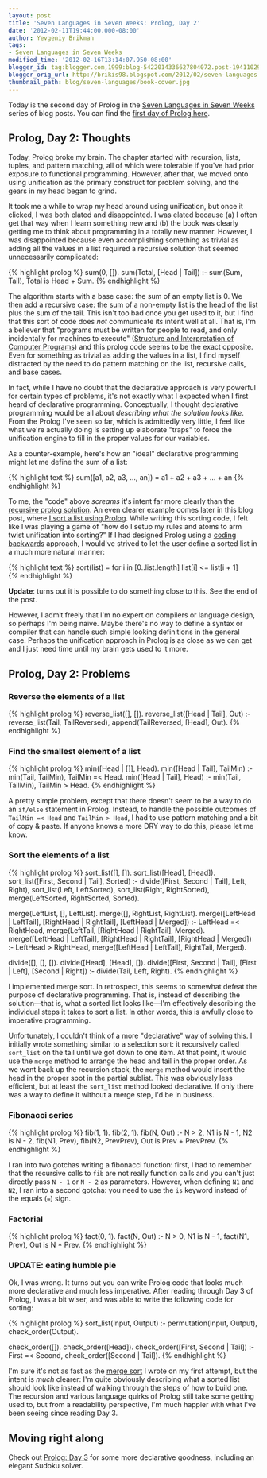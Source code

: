 ```yaml
---
layout: post
title: 'Seven Languages in Seven Weeks: Prolog, Day 2'
date: '2012-02-11T19:44:00.000-08:00'
author: Yevgeniy Brikman
tags:
- Seven Languages in Seven Weeks
modified_time: '2012-02-16T13:14:07.950-08:00'
blogger_id: tag:blogger.com,1999:blog-5422014336627804072.post-1941102923960559811
blogger_orig_url: http://brikis98.blogspot.com/2012/02/seven-languages-in-seven-weeks-prolog_11.html
thumbnail_path: blog/seven-languages/book-cover.jpg
---
```


Today is the second day of Prolog in the [Seven Languages in Seven 
Weeks](http://www.ybrikman.com/writing/tags/#Seven%20Languages%20in%20Seven%20Weeks) 
series of blog posts. You can find the [first day of Prolog 
here](http://www.ybrikman.com/writing/2012/02/09/seven-languages-in-seven-weeks-prolog/). 

## Prolog, Day 2: Thoughts 

Today, Prolog broke my brain. The chapter started with recursion, lists, 
tuples, and pattern matching, all of which were tolerable if you've had prior 
exposure to functional programming. However, after that, we moved onto using 
unification as the primary construct for problem solving, and the gears in my 
head began to grind. 

It took me a while to wrap my head around using unification, but once it 
clicked, I was both elated and disappointed. I was elated because (a) I often 
get that way when I learn something new and (b) the book was clearly getting 
me to think about programming in a totally new manner. However, I was 
disappointed because even accomplishing something as trivial as adding all the 
values in a list required a recursive solution that seemed unnecessarily 
complicated: 

{% highlight prolog %}
sum(0, []).
sum(Total, [Head | Tail]) :- sum(Sum, Tail), Total is Head + Sum.
{% endhighlight %}

The algorithm starts with a base case: the sum of an empty list is 0. We then 
add a recursive case: the sum of a non-empty list is the head of the list plus 
the sum of the tail. This isn't too bad once you get used to it, but I find 
that this sort of code does *not* communicate its intent well at all. That is, 
I'm a believer that "programs must be written for people to read, and only 
incidentally for machines to execute" ([Structure and Interpretation of 
Computer 
Programs](http://www.amazon.com/Structure-Interpretation-Computer-Programs-Engineering/dp/0262011530/)) 
and this prolog code seems to be the exact opposite. Even for something as 
trivial as adding the values in a list, I find myself distracted by the need 
to do pattern matching on the list, recursive calls, and base cases. 

In fact, while I have no doubt that the declarative approach is very powerful 
for certain types of problems, it's not exactly what I expected when I first 
heard of declarative programming. Conceptually, I thought declarative 
programming would be all about *describing what the solution looks like*. From 
the Prolog I've seen so far, which is admittedly very little, I feel like what 
we're actually doing is setting up elaborate "traps" to force the unification 
engine to fill in the proper values for our variables. 

As a counter-example, here's how an "ideal" declarative programming might let 
me define the sum of a list: 

{% highlight text %}
sum([a1, a2, a3, ..., an]) = a1 + a2 + a3 + ... + an
{% endhighlight %}

To me, the "code" above *screams* it's intent far more clearly than the 
[recursive prolog 
solution](https://gist.github.com/1805899#file_sum_list.prolog). An even 
clearer example comes later in this blog post, where [I sort a list using 
Prolog](https://gist.github.com/1805899#file_sort_list.prolog). While writing 
this sorting code, I felt like I was playing a game of "how do I setup my 
rules and atoms to arm twist unification into sorting?" If I had designed 
Prolog using a [coding 
backwards](http://www.jeffknupp.com/blog/2012/02/07/coding-backwards/) 
approach, I would've strived to let the user define a sorted list in a much 
more natural manner: 

{% highlight text %}
sort(list) = 
  for i in [0..list.length]
    list[i] <= list[i + 1]  
{% endhighlight %}

**Update**: turns out it is possible to do something close to this. See the 
end of the post.

However, I admit freely that I'm no expert on compilers or language design, so 
perhaps I'm being naive. Maybe there's no way to define a syntax or compiler 
that can handle such simple looking definitions in the general case. Perhaps 
the unification approach in Prolog is as close as we can get and I just need 
time until my brain gets used to it more. 

## Prolog, Day 2: Problems 

### Reverse the elements of a list 

{% highlight prolog %}
reverse_list([], []).
reverse_list([Head | Tail], Out) :- reverse_list(Tail, TailReversed), append(TailReversed, [Head], Out).
{% endhighlight %}

### Find the smallest element of a list 

{% highlight prolog %}
min([Head | []], Head).
min([Head | Tail], TailMin) :- min(Tail, TailMin), TailMin =< Head.
min([Head | Tail], Head) :- min(Tail, TailMin), TailMin > Head.
{% endhighlight %}

A pretty simple problem, except that there doesn't seem to be a way to do an 
`if/else` statement in Prolog. Instead, to handle the possible outcomes of 
`TailMin =< Head` and `TailMin > Head`, I had to use pattern matching and a 
bit of copy &amp; paste. If anyone knows a more DRY way to do this, please 
let me know. 

### Sort the elements of a list 

{% highlight prolog %}
sort_list([], []).
sort_list([Head], [Head]).
sort_list([First, Second | Tail], Sorted) :-
  divide([First, Second | Tail], Left, Right),
  sort_list(Left, LeftSorted),
  sort_list(Right, RightSorted),
  merge(LeftSorted, RightSorted, Sorted).
 
merge(LeftList, [], LeftList).
merge([], RightList, RightList).
merge([LeftHead | LeftTail], [RightHead | RightTail], [LeftHead | Merged]) :- 
  LeftHead =< RightHead,
  merge(LeftTail, [RightHead | RightTail], Merged).
merge([LeftHead | LeftTail], [RightHead | RightTail], [RightHead | Merged]) :- 
  LeftHead > RightHead, 
  merge([LeftHead | LeftTail], RightTail, Merged).  
  
divide([], [], []).
divide([Head], [Head], []).
divide([First, Second | Tail], [First | Left], [Second | Right]) :-
  divide(Tail, Left, Right).
{% endhighlight %}
 
I implemented merge sort. In retrospect, this seems to somewhat defeat the 
purpose of declarative programming. That is, instead of describing the 
solution&mdash;that is, what a sorted list looks like&mdash;I'm effectively describing 
the individual steps it takes to sort a list. In other words, this is awfully 
close to imperative programming. 

Unfortunately, I couldn't think of a more "declarative" way of solving this. I 
initially wrote something similar to a selection sort: it recursively called 
`sort_list` on the tail until we got down to one item. At that point, it would 
use the `merge` method to arrange the head and tail in the proper order. As we 
went back up the recursion stack, the `merge` method would insert the head in 
the proper spot in the partial sublist. This was obviously less efficient, but 
at least the `sort_list` method looked declarative. If only there was a way to 
define it without a merge step, I'd be in business. 

### Fibonacci series 

{% highlight prolog %}
fib(1, 1).
fib(2, 1).
fib(N, Out) :- N > 2, N1 is N - 1, N2 is N - 2, fib(N1, Prev), fib(N2, PrevPrev), Out is Prev + PrevPrev.
{% endhighlight %}

I ran into two gotchas writing a fibonacci function: first, I had to remember 
that the recursive calls to `fib` are not really function calls and you can't 
just directly pass `N - 1` or `N - 2` as parameters. However, when defining `N1` 
and `N2`, I ran into a second gotcha: you need to use the `is` keyword instead 
of the equals (`=`) sign. 

### Factorial 

{% highlight prolog %}
fact(0, 1).
fact(N, Out) :- N > 0, N1 is N - 1, fact(N1, Prev), Out is N * Prev.
{% endhighlight %}

### UPDATE: eating humble pie 

Ok, I was wrong. It turns out you can write Prolog code that looks much more 
declarative and much less imperative. After reading through Day 3 of Prolog, I 
was a bit wiser, and was able to write the following code for sorting: 

{% highlight prolog %}
sort_list(Input, Output) :-
  permutation(Input, Output),
  check_order(Output).
  
check_order([]).
check_order([Head]).
check_order([First, Second | Tail]) :-
  First =< Second,
  check_order([Second | Tail]).
{% endhighlight %}

I'm sure it's not as fast as the [merge 
sort](https://gist.github.com/1805899#file_sort_list.prolog) I wrote on my 
first attempt, but the intent is *much* clearer: I'm quite obviously 
describing what a sorted list should look like instead of walking through the 
steps of how to build one. The recursion and various language quirks of Prolog 
still take some getting used to, but from a readability perspective, I'm much 
happier with what I've been seeing since reading Day 3. 

## Moving right along 

Check out [Prolog: Day 
3](http://www.ybrikman.com/writing/2012/02/16/seven-languages-in-seven-weeks-prolog_16/) 
for some more declarative goodness, including an elegant Sudoku solver. 